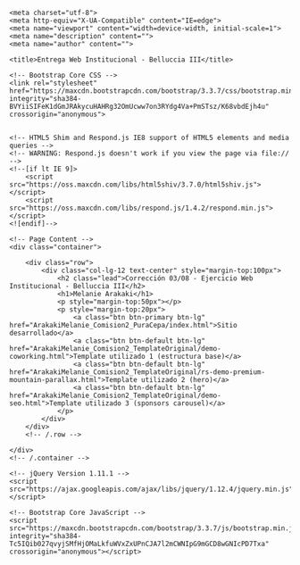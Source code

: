 <!DOCTYPE html>
<html lang="es">

<head>

    <meta charset="utf-8">
    <meta http-equiv="X-UA-Compatible" content="IE=edge">
    <meta name="viewport" content="width=device-width, initial-scale=1">
    <meta name="description" content="">
    <meta name="author" content="">

    <title>Entrega Web Institucional - Belluccia III</title>

    <!-- Bootstrap Core CSS -->
    <link rel="stylesheet" href="https://maxcdn.bootstrapcdn.com/bootstrap/3.3.7/css/bootstrap.min.css" integrity="sha384-BVYiiSIFeK1dGmJRAkycuHAHRg32OmUcww7on3RYdg4Va+PmSTsz/K68vbdEjh4u" crossorigin="anonymous">


    <!-- HTML5 Shim and Respond.js IE8 support of HTML5 elements and media queries -->
    <!-- WARNING: Respond.js doesn't work if you view the page via file:// -->
    <!--[if lt IE 9]>
        <script src="https://oss.maxcdn.com/libs/html5shiv/3.7.0/html5shiv.js"></script>
        <script src="https://oss.maxcdn.com/libs/respond.js/1.4.2/respond.min.js"></script>
    <![endif]-->

</head>

<body>


    <!-- Page Content -->
    <div class="container">

        <div class="row">
            <div class="col-lg-12 text-center" style="margin-top:100px">
                <h2 class="lead">Corrección 03/08 - Ejercicio Web Institucional - Belluccia III</h2>
                <h1>Melanie Arakaki</h1>
                <p style="margin-top:50px"></p>
                <p style="margin-top:20px">
                    <a class="btn btn-primary btn-lg" href="ArakakiMelanie_Comision2_PuraCepa/index.html">Sitio desarrollado</a> 
                    <a class="btn btn-default btn-lg" href="ArakakiMelanie_Comision2_TemplateOriginal/demo-coworking.html">Template utilizado 1 (estructura base)</a>
                    <a class="btn btn-default btn-lg" href="ArakakiMelanie_Comision2_TemplateOriginal/rs-demo-premium-mountain-parallax.html">Template utilizado 2 (hero)</a>
                    <a class="btn btn-default btn-lg" href="ArakakiMelanie_Comision2_TemplateOriginal/demo-seo.html">Template utilizado 3 (sponsors carousel)</a>
                </p>
            </div>
        </div>
        <!-- /.row -->

    </div>
    <!-- /.container -->

    <!-- jQuery Version 1.11.1 -->
    <script src="https://ajax.googleapis.com/ajax/libs/jquery/1.12.4/jquery.min.js"></script>

    <!-- Bootstrap Core JavaScript -->
    <script src="https://maxcdn.bootstrapcdn.com/bootstrap/3.3.7/js/bootstrap.min.js" integrity="sha384-Tc5IQib027qvyjSMfHjOMaLkfuWVxZxUPnCJA7l2mCWNIpG9mGCD8wGNIcPD7Txa" crossorigin="anonymous"></script>


</body>

</html>
